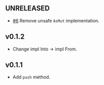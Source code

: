 ## UNRELEASED

- [#6](https://github.com/yihuang/non-empty-vec/pull/6) Remove unsafe `AsMut` implementation.

## v0.1.2

* Change impl Into -> impl From.

## v0.1.1

* Add `push` method.

